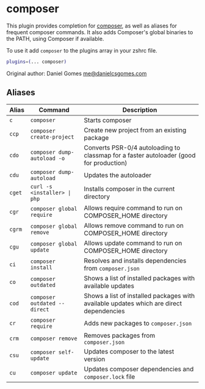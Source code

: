 # composer

This plugin provides completion for [composer](https://getcomposer.org/), as well as aliases
for frequent composer commands. It also adds Composer's global binaries to the PATH, using
Composer if available.

To use it add `composer` to the plugins array in your zshrc file.

```zsh
plugins=(... composer)
```

Original author: Daniel Gomes <me@danielcsgomes.com>

## Aliases

| Alias  | Command                      | Description                                                                             |
| ------ | ---------------------------- | --------------------------------------------------------------------------------------- |
| `c`    | `composer`                   | Starts composer                                                                         |
| `ccp`  | `composer create-project`    | Create new project from an existing package                                             |
| `cdo`  | `composer dump-autoload -o`  | Converts PSR-0/4 autoloading to classmap for a faster autoloader (good for production)  |
| `cdu`  | `composer dump-autoload`     | Updates the autoloader                                                                  |
| `cget` | `curl -s <installer> \| php` | Installs composer in the current directory                                              |
| `cgr`  | `composer global require`    | Allows require command to run on COMPOSER_HOME directory                                |
| `cgrm` | `composer global remove`     | Allows remove command to run on COMPOSER_HOME directory                                 |
| `cgu`  | `composer global update`     | Allows update command to run on COMPOSER_HOME directory                                 |
| `ci`   | `composer install`           | Resolves and installs dependencies from `composer.json`                                 |
| `co`   | `composer outdated`          | Shows a list of installed packages with available updates                               |
| `cod`  | `composer outdated --direct` | Shows a list of installed packages with available updates which are direct dependencies |
| `cr`   | `composer require`           | Adds new packages to `composer.json`                                                    |
| `crm`  | `composer remove`            | Removes packages from `composer.json`                                                   |
| `csu`  | `composer self-update`       | Updates composer to the latest version                                                  |
| `cu`   | `composer update`            | Updates composer dependencies and `composer.lock` file                                  |
